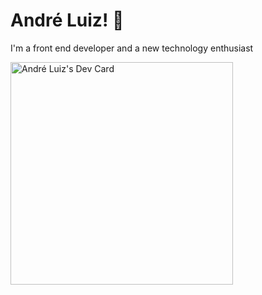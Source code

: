 # André Luiz! 👋

I'm a front end developer and a new technology enthusiast

<a href="https://app.daily.dev/andreluizmag"><img src="https://api.daily.dev/devcards/v2/yEssKkyns.png?type=default&r=itp" width="356" alt="André Luiz's Dev Card"/></a>

<!--
**AndreLuizMag/AndreLuizMag** is a ✨ _special_ ✨ repository because its `README.md` (this file) appears on your GitHub profile.

Here are some ideas to get you started:

- 🔭 I’m currently working on ...
- 🌱 I’m currently learning ...
- 👯 I’m looking to collaborate on ...
- 🤔 I’m looking for help with ...
- 💬 Ask me about ...
- 📫 How to reach me: ...
- 😄 Pronouns: ...
- ⚡ Fun fact: ...
-->
